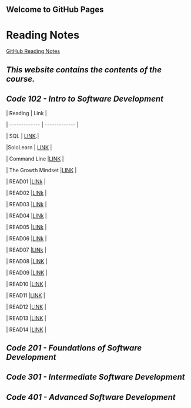## Welcome to GitHub Pages

# **Reading Notes** 
[GitHub Reading Notes](https://github.com/hind-hb/reading_note11.github.io/edit/gh-pages/README.md)
## *This website contains the contents of the course.*
## *Code 102 - Intro to Software Development*


 | Reading  | Link |
 
| ------------- | ------------- |

| SQL  | [LINK](https://github.com/hind-hb/reading-notes/blob/main/sql.md).|

|SoloLearn  | [LINK](https://github.com/hind-hb/reading-notes/blob/main/SoloLearn.md)  |

| Command Line  |[LINK](https://github.com/hind-hb/reading-notes/blob/main/Command%20file.md)  |

| The Growth Mindset |[LINK](https://github.com/hind-hb/reading-notes/blob/main/The%20Growth%20Mindset.md)  |

| READ01  |[LINk](https://github.com/hind-hb/reading-notes/blob/main/Read01.md)  |

| READ02  |[LINk](https://github.com/hind-hb/reading-notes/blob/main/Read02.md)  |

| READ03  |[LINk](https://github.com/hind-hb/reading-notes/blob/main/Read03.md)  |

| READ04  |[LINk](https://github.com/hind-hb/reading-notes/blob/main/Read04.md)  |

| READ05  |[LINk](https://github.com/hind-hb/reading-notes/blob/main/Read05.md)  |

| READ06  |[LINk](https://github.com/hind-hb/reading-notes/blob/main/Read06.md)  |

| READ07  |[LINk](https://github.com/hind-hb/reading-notes/blob/main/Read07.md)  |

| READ08  |[LINK](https://github.com/hind-hb/reading-notes/blob/main/Read08.md)  |

| READ09  |[LINK](https://github.com/hind-hb/reading-notes/blob/main/Read09.md)  |

| READ10  |[LINK](https://github.com/hind-hb/reading-notes/blob/main/Read10.md)  |

| READ11  |[LINK](https://github.com/hind-hb/reading-notes/blob/main/Read11.md)  |

| READ12  |[LINK](https://github.com/hind-hb/reading-notes/blob/main/Read12.md)  |

| READ13  |[LINK](https://github.com/hind-hb/reading-notes/blob/main/Read13.md)  |

| READ14  |[LINK](https://github.com/hind-hb/reading-notes/blob/main/Read14.md)  |

## *Code 201 - Foundations of Software Development*

## *Code 301 - Intermediate Software Development*

## *Code 401 - Advanced Software Development*
